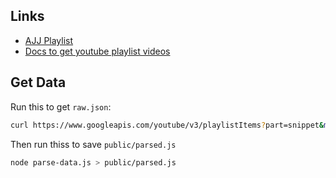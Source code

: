 
## Links
- [AJJ Playlist](https://www.youtube.com/playlist?list=PLRSI_QNxGZ2lZP141po9tLGpLqM6ciuP1)
- [Docs to get youtube playlist videos](https://developers.google.com/youtube/v3/docs/playlistItems/list)

## Get Data
Run this to get `raw.json`:

```sh
curl https://www.googleapis.com/youtube/v3/playlistItems?part=snippet&maxResults=50&playlistId=[PLAYLIST_ID]&key=[YOUR_API_KEY] > raw.json
```

Then run thiss to save `public/parsed.js`

```sh
node parse-data.js > public/parsed.js
```
